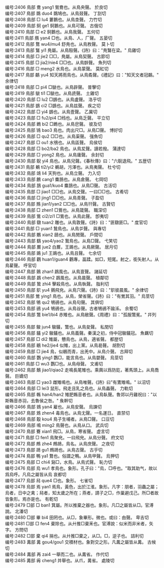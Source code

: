 <!-- { "loadSidebar": true } -->
编号:2406   鳥部   鴦   yang1   鴛鴦也。从鳥央聲。   於良切  
编号:2407   鳥部   鵽   duo4   鵽鳩也。从鳥叕聲。   丁刮切  
编号:2408   鳥部   □   lu4   蔞鵝也。从鳥坴聲。   力竹切  
编号:2409   鳥部   鴚   ge1   鴚鵝也。从鳥可聲。   古俄切  
编号:2410   鳥部   □   e2   鴚鵝也。从鳥我聲。   五何切  
编号:2411   鳥部   鴈   yan4   □也。从鳥、人，厂聲。   五晏切  
编号:2412   鳥部   鶩   wu4/mu4   舒鳧也。从鳥敄聲。   莫卜切  
编号:2413   鳥部   鷖   yi1   鳧屬。从鳥殹聲。《詩》曰："鳧鷖在梁。"   烏雞切  
编号:2414   鳥部   □   jie2   □□，鳧屬。从鳥契聲。   古節切  
编号:2415   鳥部   □   jia2/nie4   □□也。从鳥辥聲。   魚列切  
编号:2416   鳥部   □   meng2   水鳥也。从鳥蒙聲。   莫紅切  
编号:2417   鳥部   鷸   yu4   知天將雨鳥也。从鳥矞聲。《禮記》曰："知天文者冠鷸。"   余律切  
编号:2418   鳥部   □   pi4   □鷈也。从鳥辟聲。   普擊切  
编号:2419   鳥部   鷈   ti1   □鷈也。从鳥虒聲。   土雞切  
编号:2420   鳥部   □   lu2   □鷀也。从鳥盧聲。   洛乎切  
编号:2421   鳥部   鷀   ci2   □鷀也。从鳥兹聲。   疾之切  
编号:2422   鳥部   □   yi4   鷀也。从鳥壹聲。   乙冀切  
编号:2423   鳥部   □   fu2/pi4   □绉也。从鳥乏聲。   平立切  
编号:2424   鳥部   鵖   bi2   □鵖也。从鳥皀聲。   彼及切  
编号:2425   鳥部   鴇   bao3   鳥也。肉出尺□。从鳥□聲。   博好切  
编号:2426   鳥部   □   qu2   □□也。从鳥渠聲。   强魚切  
编号:2427   鳥部   □   ou1   水鴞也。从鳥區聲。   烏侯切  
编号:2428   鳥部   □   bo2/ba2   鳥也。从鳥犮聲。讀若撥。   蒲達切  
编号:2429   鳥部   □   yong2   鳥也。从鳥庸聲。   余封切  
编号:2430   鳥部   鶃   yi4   鳥也。从鳥兒聲。《春秋傳》曰："六鶃退飛。"   五歴切  
编号:2431   鳥部   鴺   ti2/yi2   鴺胡，污澤也。从鳥夷聲。   杜兮切  
编号:2432   鳥部   鴗   li4   天狗也。从鳥立聲。   力入切  
编号:2433   鳥部   鶬   cang1   麋鴰也。从鳥倉聲。   七岡切  
编号:2434   鳥部   鴰   gua1/kuo4   麋鴰也。从鳥□聲。   古活切  
编号:2435   鳥部   □   jiao1   □□也。从鳥交聲。一曰□□也。   古肴切  
编号:2436   鳥部   □   jing1   □□也。从鳥青聲。   子盈切  
编号:2437   鳥部   鳽   jian1/yan2   □□也。从鳥幵聲。   古賢切  
编号:2438   鳥部   □   zhen1   □鴜也。从鳥箴聲。   職深切  
编号:2439   鳥部   鴜   ci2/zi1   □鴜也。从鳥此聲。   卽夷切  
编号:2440   鳥部   鷻   tuan2   雕也。从鳥敦聲。《詩》曰："匪鷻匪□。"   度官切  
编号:2441   鳥部   □   yuan1   鷙鳥也。从鳥屰聲。   與專切  
编号:2442   鳥部   鷳   xian2   鴟也。从鳥閒聲。   戶間切  
编号:2443   鳥部   鷂   yao4/yao2   鷙鳥也。从鳥□聲。   弋笑切  
编号:2444   鳥部   鷢   jue2   白鷢，王鴡也。从鳥厥聲。   居月切  
编号:2445   鳥部   鴡   ju1   王鴡也。从鳥且聲。   七余切  
编号:2446   鳥部   鸛   huan1/guan4   鸛專，畐蹂。如□，短尾。射之，銜矢射人。从鳥雚聲。   呼官切  
编号:2447   鳥部   鸇   zhan1   鷐風也。从鳥亶聲。   諸延切  
编号:2448   鳥部   鷐   chen2   鷐風也。从鳥晨聲。   植鄰切  
编号:2449   鳥部   鷙   zhi4   擊殺鳥也。从鳥執聲。   脂利切  
编号:2450   鳥部   鴥   yu4   鸇飛皃。从鳥穴聲。《詩》曰："鴥彼晨風。"   余律切  
编号:2451   鳥部   鶯   ying1   鳥也。从鳥，榮省聲。《詩》曰："有鶯其羽。"   烏莖切  
编号:2452   鳥部   鴝   qu2   鴝鵒也。从鳥句聲。   其俱切  
编号:2453   鳥部   鵒   yu4   鴝鵒也。从鳥谷聲。古者鴝鵒不踰泲。   余蜀切  
编号:2454   鳥部   鷩   bie1/bi4   赤雉也。从鳥敝聲。《周禮》曰："孤服鷩冕。"   幷列切  
编号:2455   鳥部   鵔   jun4   鵔鸃，鷩也。从鳥夋聲。   私閏切  
编号:2456   鳥部   鸃   yi2   鵔鸃也。从鳥義聲。秦漢之初，侍中冠鵔鸃冠。   魚羈切  
编号:2457   鳥部   □   di2   雉屬，戇鳥也。从鳥，適省聲。   都歴切  
编号:2458   鳥部   鶡   he2/jie4   似雉，出上黨。从鳥曷聲。   胡割切  
编号:2459   鳥部   □   jie4   鳥，似鶡而青，出羌中。从鳥介聲。   古拜切  
编号:2460   鳥部   鸚   ying1   鸚□，能言鳥也。从鳥嬰聲。   烏莖切  
编号:2461   鳥部   □   wu3   鸚□也。从鳥母聲。   文甫切  
编号:2462   鳥部   鷮   jiao1/qiao2   走鳴長尾雉也。乘輿以爲防釳，著馬頭上。从鳥喬聲。   巨嬌切  
编号:2463   鳥部   □   yao3   雌雉鳴也。从鳥唯聲。《詩》曰"有鷕雉鳴。"   以沼切  
编号:2464   鳥部   □   lei3   鼠形。飛走且乳之鳥也。从鳥畾聲。   力軌切  
编号:2465   鳥部   鶾   han4/han2   雉肥鶾音者也。从鳥倝聲。魯郊以丹雞祝曰："以斯鶾音赤羽，去魯侯之咎。"   矦幹切  
编号:2466   鳥部   鴳   yan4   雇也。从鳥安聲。   烏諫切  
编号:2467   鳥部   鴆   zhen4   毒鳥也。从鳥冘聲。一名運日。   直禁切  
编号:2468   鳥部   鷇   kou4   鳥子生哺者。从鳥□聲。   口豆切  
编号:2469   鳥部   鳴   ming2   鳥聲也。从鳥从口。   武兵切  
编号:2470   鳥部   鶱   xian1   飛□。从鳥，寒省聲。   虚言切  
编号:2471   鳥部   □   fen1   鳥聚皃。一曰飛皃。从鳥分聲。   府文切  
编号:2472   鳥部   鷓   zhe4   鷓鴣，鳥名。从鳥庶聲。   之夜切  
编号:2473   鳥部   鴣   gu1   鷓鴣也。从鳥古聲。   古乎切  
编号:2474   鳥部   鴨   ya1   鶩也。俗謂之鴨。从鳥甲聲。   烏狎切  
编号:2475   鳥部   □   chi4   谿□，水鳥。从鳥式聲。   恥力切  
编号:2476   烏部   烏   wu1   孝鳥也。象形。孔子曰："烏，□呼也。"取其助气，故以爲烏呼。凡烏之屬皆从烏   哀都切  
编号:2477   烏部   舄   que4   □也。象形。   七雀切  
编号:2478   烏部   焉   yan1   焉鳥，黃色，出於江淮。象形。凡字：朋者，羽蟲之屬；烏者，日中之禽；舄者，知太歲之所在；燕者，請子之□，作巢避戊己。所□者故皆象形。焉亦是也。   有乾切  
编号:2479   □部   □   ban1   箕屬。所以推棄之器也。象形。凡□之屬皆从□。官溥說。   北潘切  
编号:2480   □部   畢   bi4   田罔也。从□，象畢形。微也。或曰：甶聲。   卑吉切  
编号:2481   □部   □   fen4   棄除也。从廾推□棄釆也。官溥說：似米而非米者，矢字。   方問切  
编号:2482   □部   棄   qi4   捐也。从廾推□棄之，从□。□，逆子也。   詰利切  
编号:2483   冓部   冓   gou4/gou1   交積材也。象對交之形。凡冓之屬皆从冓。   古候切  
编号:2484   冓部   再   zai4   一舉而二也。从冓省。   作代切  
编号:2485   冓部   爯   cheng1   并舉也。从爪，冓省。   處陵切  
